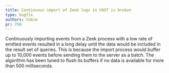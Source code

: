 ```yaml
---
title: Continuous import of Zeek logs in VAST is broken
type: bugfix
authors: tobim
pr: 750
---
```


Continuously importing events from a Zeek process with a low rate of emitted
events resulted in a long delay until the data would be included in the result
set of queries. This is because the import process would buffer up to 10,000
events before sending them to the server as a batch. The algorithm has been
tuned to flush its buffers if no data is available for more than 500
milliseconds.

